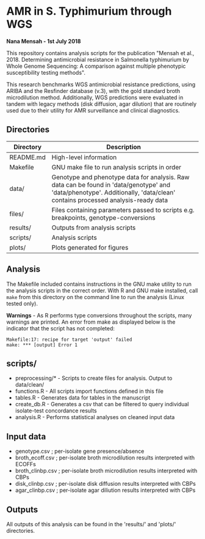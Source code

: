 
# AMR in S. Typhimurium through WGS

**Nana Mensah - 1st July 2018**

This repository contains analysis scripts for the publication "Mensah et al., 2018. Determining antimicrobial resistance in Salmonella typhimurium by Whole Genome Sequencing: A comparison against multiple phenotypic susceptibility testing methods".

This research benchmarks WGS antimicrobial resistance predictions, using ARIBA and the Resfinder database (v.3), with the gold standard broth microdilution method. Additionally, WGS predictions were evaluated in tandem with legacy methods (disk diffusion, agar dilution) that are routinely used due to their utility for AMR surveillance and clinical diagnostics.

## Directories

|Directory|Description|
|---------|---------|
|README.md| High-level information|
|Makefile|GNU make file to run analysis scripts in order|
|data/|Genotype and phenotype data for analysis. Raw data can be found in 'data/genotype' and 'data/phenotype'. Additionally, 'data/clean' contains processed analysis-ready data|
|files/|Files containing parameters passed to scripts e.g. breakpoints, genotype-conversions|
|results/|Outputs from analysis scripts|
|scripts/|Analysis scripts|
|plots/|Plots generated for figures|

## Analysis

The Makefile included contains instructions in the GNU make utility to run the analysis scripts in the correct order. With R and GNU make installed, call `make` from this directory on the command line to run the analysis (Linux tested only).

**Warnings** - As R performs type conversions throughout the scripts, many warnings are printed. An error from make as displayed below is the indicator that the script has not completed:
```
Makefile:17: recipe for target 'output' failed
make: *** [output] Error 1
```

## scripts/

- preprocessing/* - Scripts to create files for analysis. Output to data/clean/
- functions.R - All scripts import functions defined in this file
- tables.R    - Generates data for tables in the manuscript
- create_db.R - Generates a csv that can be filtered to query individual isolate-test concordance results
- analysis.R  - Performs statistical analyses on cleaned input data

## Input data

- genotype.csv ; per-isolate gene presence/absence
- broth_ecoff.csv ; per-isolate broth microdilution results interpreted with ECOFFs
- broth_clinbp.csv ; per-isolate broth microdilution results interpreted with CBPs
- disk_clinbp.csv ; per-isolate disk diffusion results interpreted with CBPs
- agar_clinbp.csv ; per-isolate agar diliution results interpreted with CBPs

## Outputs

All outputs of this analysis can be found in the 'results/' and 'plots/' directories.
